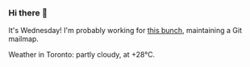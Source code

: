 ### Hi there :wave:

It's Wednesday! I'm probably working for [this bunch](https://github.com/kohofinancial), maintaining a Git mailmap.

Weather in Toronto: partly cloudy, at +28°C.
